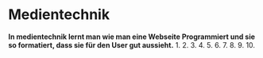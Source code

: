 # Medientechnik
**In medientechnik lernt man wie man eine Webseite Programmiert und sie so formatiert, dass sie für den User gut aussieht.**
1.
2.
3.
4.
5.
6.
7.
8.
9.
10.
